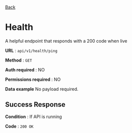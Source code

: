 [Back](../README.md)

# Health

A helpful endpoint that responds with a 200 code when live

**URL** : `api/v1/health/ping`

**Method** : `GET`

**Auth required** : NO

**Permissions required** : NO

**Data example** No payload required.

## Success Response

**Condition** : If API is running

**Code** : `200 OK`
